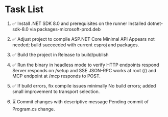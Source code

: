 # Task List

1. ✅ Install .NET SDK 8.0 and prerequisites on the runner
Installed dotnet-sdk-8.0 via packages-microsoft-prod.deb
2. ✅ Adjust project to compile ASP.NET Core Minimal API
Appears not needed; build succeeded with current csproj and packages.
3. ✅ Build the project in Release to build/publish

4. ✅ Run the binary in headless mode to verify HTTP endpoints respond
Server responds on /setup and SSE JSON-RPC works at root (/) and MCP endpoint at /mcp responds to POST.
5. ✅ If build errors, fix compile issues minimally
No build errors; added small improvement to transport selection.
6. ⏳ Commit changes with descriptive message
Pending commit of Program.cs change.

